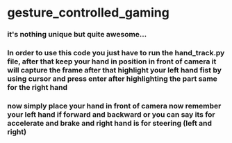 # gesture_controlled_gaming

### it's nothing unique but quite awesome...   
### In order to use this code you just have to run the hand_track.py file, after that keep your hand in position in front of camera it will capture the frame after that highlight your left hand fist by using cursor and press enter after highlighting the part same for the right hand 

### now simply place your hand in front of camera now remember your left hand if forward and backward or you can say its for accelerate and brake  and right hand is for steering (left and right)   

